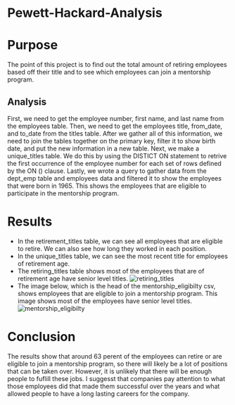 # Pewett-Hackard-Analysis

# Purpose
The point of this project is to find out the total amount of retiring employees based off their title and to see which employees can join a mentorship program. 

## Analysis

First, we need to get the employee number, first name, and last name from the employees table. Then, we need to get the employees title, from_date, and to_date from the titles table. After we gather all of this information, we need to join the tables together on the primary key, filter it to show birth date, and put the new information in a new table. 
Next, we make a unique_titles table. We do this by using the DISTICT ON statement to retrive the first occurrence of the employee number for each set of rows defined by the ON () clause. 
Lastly, we wrote a query to gather data from the dept_emp table and employees data and filtered it to show the employees that were born in 1965. This shows the employees that are eligible to participate in the mentorship program. 

# Results
- In the retirement_titles table, we can see all employees that are eligible to retire. We can also see how long they worked in each position. 
- In the unique_titles table, we can see the most recent title for employees of retirement age.
- The retiring_titles table shows most of the employees that are of retirement age have senior level titles. 
 ![retiring_titles](https://user-images.githubusercontent.com/80054925/116826128-1bfd7800-ab58-11eb-9054-12784c919205.png)
- The image below, which is the head of the mentorship_eligibilty csv, shows employees that are eligible to join a mentorship program. This image shows most of the employees have senior level titles. 
![mentorship_eligibilty](https://user-images.githubusercontent.com/80054925/116826180-5ff07d00-ab58-11eb-8832-a46aaf2cc4af.png)

# Conclusion

The results show that around 63 perent of the employees can retire or are eligible to join a mentorship program, so there will likely be a lot of positions that can be taken over. However, it is unlikely that there will be enough people to fuflill these jobs. I suggesst that companies pay attention to what those employees did that made them successful over the years and what allowed people to have a long lasting careers for the company.  
